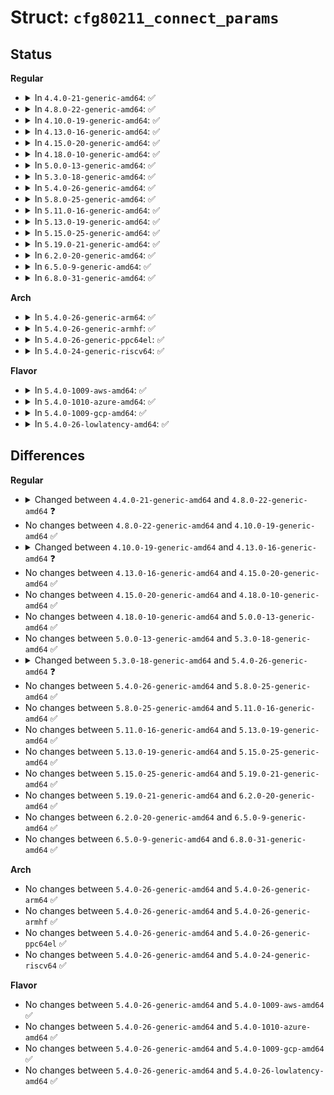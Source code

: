 # Struct: <code>cfg80211_connect_params</code>

## Status
<b>Regular</b>
<ul>
<li>
<details>
<summary>In <code>4.4.0-21-generic-amd64</code>: ✅</summary>

```c
struct cfg80211_connect_params {
    struct ieee80211_channel * channel;
    struct ieee80211_channel * channel_hint;
    const u8 * bssid;
    const u8 * bssid_hint;
    const u8 * ssid;
    size_t ssid_len;
    enum nl80211_auth_type auth_type;
    const u8 * ie;
    size_t ie_len;
    bool privacy;
    enum nl80211_mfp mfp;
    struct cfg80211_crypto_settings crypto;
    const u8 * key;
    u8 key_len;
    u8 key_idx;
    u32 flags;
    int bg_scan_period;
    struct ieee80211_ht_cap ht_capa;
    struct ieee80211_ht_cap ht_capa_mask;
    struct ieee80211_vht_cap vht_capa;
    struct ieee80211_vht_cap vht_capa_mask;
}
```
</details>
</li>
<li>
<details>
<summary>In <code>4.8.0-22-generic-amd64</code>: ✅</summary>

```c
struct cfg80211_connect_params {
    struct ieee80211_channel * channel;
    struct ieee80211_channel * channel_hint;
    const u8 * bssid;
    const u8 * bssid_hint;
    const u8 * ssid;
    size_t ssid_len;
    enum nl80211_auth_type auth_type;
    const u8 * ie;
    size_t ie_len;
    bool privacy;
    enum nl80211_mfp mfp;
    struct cfg80211_crypto_settings crypto;
    const u8 * key;
    u8 key_len;
    u8 key_idx;
    u32 flags;
    int bg_scan_period;
    struct ieee80211_ht_cap ht_capa;
    struct ieee80211_ht_cap ht_capa_mask;
    struct ieee80211_vht_cap vht_capa;
    struct ieee80211_vht_cap vht_capa_mask;
    bool pbss;
    struct cfg80211_bss_selection bss_select;
    const u8 * prev_bssid;
}
```
</details>
</li>
<li>
<details>
<summary>In <code>4.10.0-19-generic-amd64</code>: ✅</summary>

```c
struct cfg80211_connect_params {
    struct ieee80211_channel * channel;
    struct ieee80211_channel * channel_hint;
    const u8 * bssid;
    const u8 * bssid_hint;
    const u8 * ssid;
    size_t ssid_len;
    enum nl80211_auth_type auth_type;
    const u8 * ie;
    size_t ie_len;
    bool privacy;
    enum nl80211_mfp mfp;
    struct cfg80211_crypto_settings crypto;
    const u8 * key;
    u8 key_len;
    u8 key_idx;
    u32 flags;
    int bg_scan_period;
    struct ieee80211_ht_cap ht_capa;
    struct ieee80211_ht_cap ht_capa_mask;
    struct ieee80211_vht_cap vht_capa;
    struct ieee80211_vht_cap vht_capa_mask;
    bool pbss;
    struct cfg80211_bss_selection bss_select;
    const u8 * prev_bssid;
}
```
</details>
</li>
<li>
<details>
<summary>In <code>4.13.0-16-generic-amd64</code>: ✅</summary>

```c
struct cfg80211_connect_params {
    struct ieee80211_channel * channel;
    struct ieee80211_channel * channel_hint;
    const u8 * bssid;
    const u8 * bssid_hint;
    const u8 * ssid;
    size_t ssid_len;
    enum nl80211_auth_type auth_type;
    const u8 * ie;
    size_t ie_len;
    bool privacy;
    enum nl80211_mfp mfp;
    struct cfg80211_crypto_settings crypto;
    const u8 * key;
    u8 key_len;
    u8 key_idx;
    u32 flags;
    int bg_scan_period;
    struct ieee80211_ht_cap ht_capa;
    struct ieee80211_ht_cap ht_capa_mask;
    struct ieee80211_vht_cap vht_capa;
    struct ieee80211_vht_cap vht_capa_mask;
    bool pbss;
    struct cfg80211_bss_selection bss_select;
    const u8 * prev_bssid;
    const u8 * fils_erp_username;
    size_t fils_erp_username_len;
    const u8 * fils_erp_realm;
    size_t fils_erp_realm_len;
    u16 fils_erp_next_seq_num;
    const u8 * fils_erp_rrk;
    size_t fils_erp_rrk_len;
    bool want_1x;
}
```
</details>
</li>
<li>
<details>
<summary>In <code>4.15.0-20-generic-amd64</code>: ✅</summary>

```c
struct cfg80211_connect_params {
    struct ieee80211_channel * channel;
    struct ieee80211_channel * channel_hint;
    const u8 * bssid;
    const u8 * bssid_hint;
    const u8 * ssid;
    size_t ssid_len;
    enum nl80211_auth_type auth_type;
    const u8 * ie;
    size_t ie_len;
    bool privacy;
    enum nl80211_mfp mfp;
    struct cfg80211_crypto_settings crypto;
    const u8 * key;
    u8 key_len;
    u8 key_idx;
    u32 flags;
    int bg_scan_period;
    struct ieee80211_ht_cap ht_capa;
    struct ieee80211_ht_cap ht_capa_mask;
    struct ieee80211_vht_cap vht_capa;
    struct ieee80211_vht_cap vht_capa_mask;
    bool pbss;
    struct cfg80211_bss_selection bss_select;
    const u8 * prev_bssid;
    const u8 * fils_erp_username;
    size_t fils_erp_username_len;
    const u8 * fils_erp_realm;
    size_t fils_erp_realm_len;
    u16 fils_erp_next_seq_num;
    const u8 * fils_erp_rrk;
    size_t fils_erp_rrk_len;
    bool want_1x;
}
```
</details>
</li>
<li>
<details>
<summary>In <code>4.18.0-10-generic-amd64</code>: ✅</summary>

```c
struct cfg80211_connect_params {
    struct ieee80211_channel * channel;
    struct ieee80211_channel * channel_hint;
    const u8 * bssid;
    const u8 * bssid_hint;
    const u8 * ssid;
    size_t ssid_len;
    enum nl80211_auth_type auth_type;
    const u8 * ie;
    size_t ie_len;
    bool privacy;
    enum nl80211_mfp mfp;
    struct cfg80211_crypto_settings crypto;
    const u8 * key;
    u8 key_len;
    u8 key_idx;
    u32 flags;
    int bg_scan_period;
    struct ieee80211_ht_cap ht_capa;
    struct ieee80211_ht_cap ht_capa_mask;
    struct ieee80211_vht_cap vht_capa;
    struct ieee80211_vht_cap vht_capa_mask;
    bool pbss;
    struct cfg80211_bss_selection bss_select;
    const u8 * prev_bssid;
    const u8 * fils_erp_username;
    size_t fils_erp_username_len;
    const u8 * fils_erp_realm;
    size_t fils_erp_realm_len;
    u16 fils_erp_next_seq_num;
    const u8 * fils_erp_rrk;
    size_t fils_erp_rrk_len;
    bool want_1x;
}
```
</details>
</li>
<li>
<details>
<summary>In <code>5.0.0-13-generic-amd64</code>: ✅</summary>

```c
struct cfg80211_connect_params {
    struct ieee80211_channel * channel;
    struct ieee80211_channel * channel_hint;
    const u8 * bssid;
    const u8 * bssid_hint;
    const u8 * ssid;
    size_t ssid_len;
    enum nl80211_auth_type auth_type;
    const u8 * ie;
    size_t ie_len;
    bool privacy;
    enum nl80211_mfp mfp;
    struct cfg80211_crypto_settings crypto;
    const u8 * key;
    u8 key_len;
    u8 key_idx;
    u32 flags;
    int bg_scan_period;
    struct ieee80211_ht_cap ht_capa;
    struct ieee80211_ht_cap ht_capa_mask;
    struct ieee80211_vht_cap vht_capa;
    struct ieee80211_vht_cap vht_capa_mask;
    bool pbss;
    struct cfg80211_bss_selection bss_select;
    const u8 * prev_bssid;
    const u8 * fils_erp_username;
    size_t fils_erp_username_len;
    const u8 * fils_erp_realm;
    size_t fils_erp_realm_len;
    u16 fils_erp_next_seq_num;
    const u8 * fils_erp_rrk;
    size_t fils_erp_rrk_len;
    bool want_1x;
}
```
</details>
</li>
<li>
<details>
<summary>In <code>5.3.0-18-generic-amd64</code>: ✅</summary>

```c
struct cfg80211_connect_params {
    struct ieee80211_channel * channel;
    struct ieee80211_channel * channel_hint;
    const u8 * bssid;
    const u8 * bssid_hint;
    const u8 * ssid;
    size_t ssid_len;
    enum nl80211_auth_type auth_type;
    const u8 * ie;
    size_t ie_len;
    bool privacy;
    enum nl80211_mfp mfp;
    struct cfg80211_crypto_settings crypto;
    const u8 * key;
    u8 key_len;
    u8 key_idx;
    u32 flags;
    int bg_scan_period;
    struct ieee80211_ht_cap ht_capa;
    struct ieee80211_ht_cap ht_capa_mask;
    struct ieee80211_vht_cap vht_capa;
    struct ieee80211_vht_cap vht_capa_mask;
    bool pbss;
    struct cfg80211_bss_selection bss_select;
    const u8 * prev_bssid;
    const u8 * fils_erp_username;
    size_t fils_erp_username_len;
    const u8 * fils_erp_realm;
    size_t fils_erp_realm_len;
    u16 fils_erp_next_seq_num;
    const u8 * fils_erp_rrk;
    size_t fils_erp_rrk_len;
    bool want_1x;
}
```
</details>
</li>
<li>
<details>
<summary>In <code>5.4.0-26-generic-amd64</code>: ✅</summary>

```c
struct cfg80211_connect_params {
    struct ieee80211_channel * channel;
    struct ieee80211_channel * channel_hint;
    const u8 * bssid;
    const u8 * bssid_hint;
    const u8 * ssid;
    size_t ssid_len;
    enum nl80211_auth_type auth_type;
    const u8 * ie;
    size_t ie_len;
    bool privacy;
    enum nl80211_mfp mfp;
    struct cfg80211_crypto_settings crypto;
    const u8 * key;
    u8 key_len;
    u8 key_idx;
    u32 flags;
    int bg_scan_period;
    struct ieee80211_ht_cap ht_capa;
    struct ieee80211_ht_cap ht_capa_mask;
    struct ieee80211_vht_cap vht_capa;
    struct ieee80211_vht_cap vht_capa_mask;
    bool pbss;
    struct cfg80211_bss_selection bss_select;
    const u8 * prev_bssid;
    const u8 * fils_erp_username;
    size_t fils_erp_username_len;
    const u8 * fils_erp_realm;
    size_t fils_erp_realm_len;
    u16 fils_erp_next_seq_num;
    const u8 * fils_erp_rrk;
    size_t fils_erp_rrk_len;
    bool want_1x;
    struct ieee80211_edmg edmg;
}
```
</details>
</li>
<li>
<details>
<summary>In <code>5.8.0-25-generic-amd64</code>: ✅</summary>

```c
struct cfg80211_connect_params {
    struct ieee80211_channel * channel;
    struct ieee80211_channel * channel_hint;
    const u8 * bssid;
    const u8 * bssid_hint;
    const u8 * ssid;
    size_t ssid_len;
    enum nl80211_auth_type auth_type;
    const u8 * ie;
    size_t ie_len;
    bool privacy;
    enum nl80211_mfp mfp;
    struct cfg80211_crypto_settings crypto;
    const u8 * key;
    u8 key_len;
    u8 key_idx;
    u32 flags;
    int bg_scan_period;
    struct ieee80211_ht_cap ht_capa;
    struct ieee80211_ht_cap ht_capa_mask;
    struct ieee80211_vht_cap vht_capa;
    struct ieee80211_vht_cap vht_capa_mask;
    bool pbss;
    struct cfg80211_bss_selection bss_select;
    const u8 * prev_bssid;
    const u8 * fils_erp_username;
    size_t fils_erp_username_len;
    const u8 * fils_erp_realm;
    size_t fils_erp_realm_len;
    u16 fils_erp_next_seq_num;
    const u8 * fils_erp_rrk;
    size_t fils_erp_rrk_len;
    bool want_1x;
    struct ieee80211_edmg edmg;
}
```
</details>
</li>
<li>
<details>
<summary>In <code>5.11.0-16-generic-amd64</code>: ✅</summary>

```c
struct cfg80211_connect_params {
    struct ieee80211_channel * channel;
    struct ieee80211_channel * channel_hint;
    const u8 * bssid;
    const u8 * bssid_hint;
    const u8 * ssid;
    size_t ssid_len;
    enum nl80211_auth_type auth_type;
    const u8 * ie;
    size_t ie_len;
    bool privacy;
    enum nl80211_mfp mfp;
    struct cfg80211_crypto_settings crypto;
    const u8 * key;
    u8 key_len;
    u8 key_idx;
    u32 flags;
    int bg_scan_period;
    struct ieee80211_ht_cap ht_capa;
    struct ieee80211_ht_cap ht_capa_mask;
    struct ieee80211_vht_cap vht_capa;
    struct ieee80211_vht_cap vht_capa_mask;
    bool pbss;
    struct cfg80211_bss_selection bss_select;
    const u8 * prev_bssid;
    const u8 * fils_erp_username;
    size_t fils_erp_username_len;
    const u8 * fils_erp_realm;
    size_t fils_erp_realm_len;
    u16 fils_erp_next_seq_num;
    const u8 * fils_erp_rrk;
    size_t fils_erp_rrk_len;
    bool want_1x;
    struct ieee80211_edmg edmg;
}
```
</details>
</li>
<li>
<details>
<summary>In <code>5.13.0-19-generic-amd64</code>: ✅</summary>

```c
struct cfg80211_connect_params {
    struct ieee80211_channel * channel;
    struct ieee80211_channel * channel_hint;
    const u8 * bssid;
    const u8 * bssid_hint;
    const u8 * ssid;
    size_t ssid_len;
    enum nl80211_auth_type auth_type;
    const u8 * ie;
    size_t ie_len;
    bool privacy;
    enum nl80211_mfp mfp;
    struct cfg80211_crypto_settings crypto;
    const u8 * key;
    u8 key_len;
    u8 key_idx;
    u32 flags;
    int bg_scan_period;
    struct ieee80211_ht_cap ht_capa;
    struct ieee80211_ht_cap ht_capa_mask;
    struct ieee80211_vht_cap vht_capa;
    struct ieee80211_vht_cap vht_capa_mask;
    bool pbss;
    struct cfg80211_bss_selection bss_select;
    const u8 * prev_bssid;
    const u8 * fils_erp_username;
    size_t fils_erp_username_len;
    const u8 * fils_erp_realm;
    size_t fils_erp_realm_len;
    u16 fils_erp_next_seq_num;
    const u8 * fils_erp_rrk;
    size_t fils_erp_rrk_len;
    bool want_1x;
    struct ieee80211_edmg edmg;
}
```
</details>
</li>
<li>
<details>
<summary>In <code>5.15.0-25-generic-amd64</code>: ✅</summary>

```c
struct cfg80211_connect_params {
    struct ieee80211_channel * channel;
    struct ieee80211_channel * channel_hint;
    const u8 * bssid;
    const u8 * bssid_hint;
    const u8 * ssid;
    size_t ssid_len;
    enum nl80211_auth_type auth_type;
    const u8 * ie;
    size_t ie_len;
    bool privacy;
    enum nl80211_mfp mfp;
    struct cfg80211_crypto_settings crypto;
    const u8 * key;
    u8 key_len;
    u8 key_idx;
    u32 flags;
    int bg_scan_period;
    struct ieee80211_ht_cap ht_capa;
    struct ieee80211_ht_cap ht_capa_mask;
    struct ieee80211_vht_cap vht_capa;
    struct ieee80211_vht_cap vht_capa_mask;
    bool pbss;
    struct cfg80211_bss_selection bss_select;
    const u8 * prev_bssid;
    const u8 * fils_erp_username;
    size_t fils_erp_username_len;
    const u8 * fils_erp_realm;
    size_t fils_erp_realm_len;
    u16 fils_erp_next_seq_num;
    const u8 * fils_erp_rrk;
    size_t fils_erp_rrk_len;
    bool want_1x;
    struct ieee80211_edmg edmg;
}
```
</details>
</li>
<li>
<details>
<summary>In <code>5.19.0-21-generic-amd64</code>: ✅</summary>

```c
struct cfg80211_connect_params {
    struct ieee80211_channel * channel;
    struct ieee80211_channel * channel_hint;
    const u8 * bssid;
    const u8 * bssid_hint;
    const u8 * ssid;
    size_t ssid_len;
    enum nl80211_auth_type auth_type;
    const u8 * ie;
    size_t ie_len;
    bool privacy;
    enum nl80211_mfp mfp;
    struct cfg80211_crypto_settings crypto;
    const u8 * key;
    u8 key_len;
    u8 key_idx;
    u32 flags;
    int bg_scan_period;
    struct ieee80211_ht_cap ht_capa;
    struct ieee80211_ht_cap ht_capa_mask;
    struct ieee80211_vht_cap vht_capa;
    struct ieee80211_vht_cap vht_capa_mask;
    bool pbss;
    struct cfg80211_bss_selection bss_select;
    const u8 * prev_bssid;
    const u8 * fils_erp_username;
    size_t fils_erp_username_len;
    const u8 * fils_erp_realm;
    size_t fils_erp_realm_len;
    u16 fils_erp_next_seq_num;
    const u8 * fils_erp_rrk;
    size_t fils_erp_rrk_len;
    bool want_1x;
    struct ieee80211_edmg edmg;
}
```
</details>
</li>
<li>
<details>
<summary>In <code>6.2.0-20-generic-amd64</code>: ✅</summary>

```c
struct cfg80211_connect_params {
    struct ieee80211_channel * channel;
    struct ieee80211_channel * channel_hint;
    const u8 * bssid;
    const u8 * bssid_hint;
    const u8 * ssid;
    size_t ssid_len;
    enum nl80211_auth_type auth_type;
    const u8 * ie;
    size_t ie_len;
    bool privacy;
    enum nl80211_mfp mfp;
    struct cfg80211_crypto_settings crypto;
    const u8 * key;
    u8 key_len;
    u8 key_idx;
    u32 flags;
    int bg_scan_period;
    struct ieee80211_ht_cap ht_capa;
    struct ieee80211_ht_cap ht_capa_mask;
    struct ieee80211_vht_cap vht_capa;
    struct ieee80211_vht_cap vht_capa_mask;
    bool pbss;
    struct cfg80211_bss_selection bss_select;
    const u8 * prev_bssid;
    const u8 * fils_erp_username;
    size_t fils_erp_username_len;
    const u8 * fils_erp_realm;
    size_t fils_erp_realm_len;
    u16 fils_erp_next_seq_num;
    const u8 * fils_erp_rrk;
    size_t fils_erp_rrk_len;
    bool want_1x;
    struct ieee80211_edmg edmg;
}
```
</details>
</li>
<li>
<details>
<summary>In <code>6.5.0-9-generic-amd64</code>: ✅</summary>

```c
struct cfg80211_connect_params {
    struct ieee80211_channel * channel;
    struct ieee80211_channel * channel_hint;
    const u8 * bssid;
    const u8 * bssid_hint;
    const u8 * ssid;
    size_t ssid_len;
    enum nl80211_auth_type auth_type;
    const u8 * ie;
    size_t ie_len;
    bool privacy;
    enum nl80211_mfp mfp;
    struct cfg80211_crypto_settings crypto;
    const u8 * key;
    u8 key_len;
    u8 key_idx;
    u32 flags;
    int bg_scan_period;
    struct ieee80211_ht_cap ht_capa;
    struct ieee80211_ht_cap ht_capa_mask;
    struct ieee80211_vht_cap vht_capa;
    struct ieee80211_vht_cap vht_capa_mask;
    bool pbss;
    struct cfg80211_bss_selection bss_select;
    const u8 * prev_bssid;
    const u8 * fils_erp_username;
    size_t fils_erp_username_len;
    const u8 * fils_erp_realm;
    size_t fils_erp_realm_len;
    u16 fils_erp_next_seq_num;
    const u8 * fils_erp_rrk;
    size_t fils_erp_rrk_len;
    bool want_1x;
    struct ieee80211_edmg edmg;
}
```
</details>
</li>
<li>
<details>
<summary>In <code>6.8.0-31-generic-amd64</code>: ✅</summary>

```c
struct cfg80211_connect_params {
    struct ieee80211_channel * channel;
    struct ieee80211_channel * channel_hint;
    const u8 * bssid;
    const u8 * bssid_hint;
    const u8 * ssid;
    size_t ssid_len;
    enum nl80211_auth_type auth_type;
    const u8 * ie;
    size_t ie_len;
    bool privacy;
    enum nl80211_mfp mfp;
    struct cfg80211_crypto_settings crypto;
    const u8 * key;
    u8 key_len;
    u8 key_idx;
    u32 flags;
    int bg_scan_period;
    struct ieee80211_ht_cap ht_capa;
    struct ieee80211_ht_cap ht_capa_mask;
    struct ieee80211_vht_cap vht_capa;
    struct ieee80211_vht_cap vht_capa_mask;
    bool pbss;
    struct cfg80211_bss_selection bss_select;
    const u8 * prev_bssid;
    const u8 * fils_erp_username;
    size_t fils_erp_username_len;
    const u8 * fils_erp_realm;
    size_t fils_erp_realm_len;
    u16 fils_erp_next_seq_num;
    const u8 * fils_erp_rrk;
    size_t fils_erp_rrk_len;
    bool want_1x;
    struct ieee80211_edmg edmg;
}
```
</details>
</li>
</ul>
<b>Arch</b>
<ul>
<li>
<details>
<summary>In <code>5.4.0-26-generic-arm64</code>: ✅</summary>

```c
struct cfg80211_connect_params {
    struct ieee80211_channel * channel;
    struct ieee80211_channel * channel_hint;
    const u8 * bssid;
    const u8 * bssid_hint;
    const u8 * ssid;
    size_t ssid_len;
    enum nl80211_auth_type auth_type;
    const u8 * ie;
    size_t ie_len;
    bool privacy;
    enum nl80211_mfp mfp;
    struct cfg80211_crypto_settings crypto;
    const u8 * key;
    u8 key_len;
    u8 key_idx;
    u32 flags;
    int bg_scan_period;
    struct ieee80211_ht_cap ht_capa;
    struct ieee80211_ht_cap ht_capa_mask;
    struct ieee80211_vht_cap vht_capa;
    struct ieee80211_vht_cap vht_capa_mask;
    bool pbss;
    struct cfg80211_bss_selection bss_select;
    const u8 * prev_bssid;
    const u8 * fils_erp_username;
    size_t fils_erp_username_len;
    const u8 * fils_erp_realm;
    size_t fils_erp_realm_len;
    u16 fils_erp_next_seq_num;
    const u8 * fils_erp_rrk;
    size_t fils_erp_rrk_len;
    bool want_1x;
    struct ieee80211_edmg edmg;
}
```
</details>
</li>
<li>
<details>
<summary>In <code>5.4.0-26-generic-armhf</code>: ✅</summary>

```c
struct cfg80211_connect_params {
    struct ieee80211_channel * channel;
    struct ieee80211_channel * channel_hint;
    const u8 * bssid;
    const u8 * bssid_hint;
    const u8 * ssid;
    size_t ssid_len;
    enum nl80211_auth_type auth_type;
    const u8 * ie;
    size_t ie_len;
    bool privacy;
    enum nl80211_mfp mfp;
    struct cfg80211_crypto_settings crypto;
    const u8 * key;
    u8 key_len;
    u8 key_idx;
    u32 flags;
    int bg_scan_period;
    struct ieee80211_ht_cap ht_capa;
    struct ieee80211_ht_cap ht_capa_mask;
    struct ieee80211_vht_cap vht_capa;
    struct ieee80211_vht_cap vht_capa_mask;
    bool pbss;
    struct cfg80211_bss_selection bss_select;
    const u8 * prev_bssid;
    const u8 * fils_erp_username;
    size_t fils_erp_username_len;
    const u8 * fils_erp_realm;
    size_t fils_erp_realm_len;
    u16 fils_erp_next_seq_num;
    const u8 * fils_erp_rrk;
    size_t fils_erp_rrk_len;
    bool want_1x;
    struct ieee80211_edmg edmg;
}
```
</details>
</li>
<li>
<details>
<summary>In <code>5.4.0-26-generic-ppc64el</code>: ✅</summary>

```c
struct cfg80211_connect_params {
    struct ieee80211_channel * channel;
    struct ieee80211_channel * channel_hint;
    const u8 * bssid;
    const u8 * bssid_hint;
    const u8 * ssid;
    size_t ssid_len;
    enum nl80211_auth_type auth_type;
    const u8 * ie;
    size_t ie_len;
    bool privacy;
    enum nl80211_mfp mfp;
    struct cfg80211_crypto_settings crypto;
    const u8 * key;
    u8 key_len;
    u8 key_idx;
    u32 flags;
    int bg_scan_period;
    struct ieee80211_ht_cap ht_capa;
    struct ieee80211_ht_cap ht_capa_mask;
    struct ieee80211_vht_cap vht_capa;
    struct ieee80211_vht_cap vht_capa_mask;
    bool pbss;
    struct cfg80211_bss_selection bss_select;
    const u8 * prev_bssid;
    const u8 * fils_erp_username;
    size_t fils_erp_username_len;
    const u8 * fils_erp_realm;
    size_t fils_erp_realm_len;
    u16 fils_erp_next_seq_num;
    const u8 * fils_erp_rrk;
    size_t fils_erp_rrk_len;
    bool want_1x;
    struct ieee80211_edmg edmg;
}
```
</details>
</li>
<li>
<details>
<summary>In <code>5.4.0-24-generic-riscv64</code>: ✅</summary>

```c
struct cfg80211_connect_params {
    struct ieee80211_channel * channel;
    struct ieee80211_channel * channel_hint;
    const u8 * bssid;
    const u8 * bssid_hint;
    const u8 * ssid;
    size_t ssid_len;
    enum nl80211_auth_type auth_type;
    const u8 * ie;
    size_t ie_len;
    bool privacy;
    enum nl80211_mfp mfp;
    struct cfg80211_crypto_settings crypto;
    const u8 * key;
    u8 key_len;
    u8 key_idx;
    u32 flags;
    int bg_scan_period;
    struct ieee80211_ht_cap ht_capa;
    struct ieee80211_ht_cap ht_capa_mask;
    struct ieee80211_vht_cap vht_capa;
    struct ieee80211_vht_cap vht_capa_mask;
    bool pbss;
    struct cfg80211_bss_selection bss_select;
    const u8 * prev_bssid;
    const u8 * fils_erp_username;
    size_t fils_erp_username_len;
    const u8 * fils_erp_realm;
    size_t fils_erp_realm_len;
    u16 fils_erp_next_seq_num;
    const u8 * fils_erp_rrk;
    size_t fils_erp_rrk_len;
    bool want_1x;
    struct ieee80211_edmg edmg;
}
```
</details>
</li>
</ul>
<b>Flavor</b>
<ul>
<li>
<details>
<summary>In <code>5.4.0-1009-aws-amd64</code>: ✅</summary>

```c
struct cfg80211_connect_params {
    struct ieee80211_channel * channel;
    struct ieee80211_channel * channel_hint;
    const u8 * bssid;
    const u8 * bssid_hint;
    const u8 * ssid;
    size_t ssid_len;
    enum nl80211_auth_type auth_type;
    const u8 * ie;
    size_t ie_len;
    bool privacy;
    enum nl80211_mfp mfp;
    struct cfg80211_crypto_settings crypto;
    const u8 * key;
    u8 key_len;
    u8 key_idx;
    u32 flags;
    int bg_scan_period;
    struct ieee80211_ht_cap ht_capa;
    struct ieee80211_ht_cap ht_capa_mask;
    struct ieee80211_vht_cap vht_capa;
    struct ieee80211_vht_cap vht_capa_mask;
    bool pbss;
    struct cfg80211_bss_selection bss_select;
    const u8 * prev_bssid;
    const u8 * fils_erp_username;
    size_t fils_erp_username_len;
    const u8 * fils_erp_realm;
    size_t fils_erp_realm_len;
    u16 fils_erp_next_seq_num;
    const u8 * fils_erp_rrk;
    size_t fils_erp_rrk_len;
    bool want_1x;
    struct ieee80211_edmg edmg;
}
```
</details>
</li>
<li>
<details>
<summary>In <code>5.4.0-1010-azure-amd64</code>: ✅</summary>

```c
struct cfg80211_connect_params {
    struct ieee80211_channel * channel;
    struct ieee80211_channel * channel_hint;
    const u8 * bssid;
    const u8 * bssid_hint;
    const u8 * ssid;
    size_t ssid_len;
    enum nl80211_auth_type auth_type;
    const u8 * ie;
    size_t ie_len;
    bool privacy;
    enum nl80211_mfp mfp;
    struct cfg80211_crypto_settings crypto;
    const u8 * key;
    u8 key_len;
    u8 key_idx;
    u32 flags;
    int bg_scan_period;
    struct ieee80211_ht_cap ht_capa;
    struct ieee80211_ht_cap ht_capa_mask;
    struct ieee80211_vht_cap vht_capa;
    struct ieee80211_vht_cap vht_capa_mask;
    bool pbss;
    struct cfg80211_bss_selection bss_select;
    const u8 * prev_bssid;
    const u8 * fils_erp_username;
    size_t fils_erp_username_len;
    const u8 * fils_erp_realm;
    size_t fils_erp_realm_len;
    u16 fils_erp_next_seq_num;
    const u8 * fils_erp_rrk;
    size_t fils_erp_rrk_len;
    bool want_1x;
    struct ieee80211_edmg edmg;
}
```
</details>
</li>
<li>
<details>
<summary>In <code>5.4.0-1009-gcp-amd64</code>: ✅</summary>

```c
struct cfg80211_connect_params {
    struct ieee80211_channel * channel;
    struct ieee80211_channel * channel_hint;
    const u8 * bssid;
    const u8 * bssid_hint;
    const u8 * ssid;
    size_t ssid_len;
    enum nl80211_auth_type auth_type;
    const u8 * ie;
    size_t ie_len;
    bool privacy;
    enum nl80211_mfp mfp;
    struct cfg80211_crypto_settings crypto;
    const u8 * key;
    u8 key_len;
    u8 key_idx;
    u32 flags;
    int bg_scan_period;
    struct ieee80211_ht_cap ht_capa;
    struct ieee80211_ht_cap ht_capa_mask;
    struct ieee80211_vht_cap vht_capa;
    struct ieee80211_vht_cap vht_capa_mask;
    bool pbss;
    struct cfg80211_bss_selection bss_select;
    const u8 * prev_bssid;
    const u8 * fils_erp_username;
    size_t fils_erp_username_len;
    const u8 * fils_erp_realm;
    size_t fils_erp_realm_len;
    u16 fils_erp_next_seq_num;
    const u8 * fils_erp_rrk;
    size_t fils_erp_rrk_len;
    bool want_1x;
    struct ieee80211_edmg edmg;
}
```
</details>
</li>
<li>
<details>
<summary>In <code>5.4.0-26-lowlatency-amd64</code>: ✅</summary>

```c
struct cfg80211_connect_params {
    struct ieee80211_channel * channel;
    struct ieee80211_channel * channel_hint;
    const u8 * bssid;
    const u8 * bssid_hint;
    const u8 * ssid;
    size_t ssid_len;
    enum nl80211_auth_type auth_type;
    const u8 * ie;
    size_t ie_len;
    bool privacy;
    enum nl80211_mfp mfp;
    struct cfg80211_crypto_settings crypto;
    const u8 * key;
    u8 key_len;
    u8 key_idx;
    u32 flags;
    int bg_scan_period;
    struct ieee80211_ht_cap ht_capa;
    struct ieee80211_ht_cap ht_capa_mask;
    struct ieee80211_vht_cap vht_capa;
    struct ieee80211_vht_cap vht_capa_mask;
    bool pbss;
    struct cfg80211_bss_selection bss_select;
    const u8 * prev_bssid;
    const u8 * fils_erp_username;
    size_t fils_erp_username_len;
    const u8 * fils_erp_realm;
    size_t fils_erp_realm_len;
    u16 fils_erp_next_seq_num;
    const u8 * fils_erp_rrk;
    size_t fils_erp_rrk_len;
    bool want_1x;
    struct ieee80211_edmg edmg;
}
```
</details>
</li>
</ul>

## Differences
<b>Regular</b>
<ul>
<li>
<details>
<summary>Changed between <code>4.4.0-21-generic-amd64</code> and <code>4.8.0-22-generic-amd64</code> ❓</summary>
<ul>
<li>
<b>Field added. </b>
<code>bool pbss</code>
</li>
<li>
<b>Field added. </b>
<code>struct cfg80211_bss_selection bss_select</code>
</li>
<li>
<b>Field added. </b>
<code>const u8 * prev_bssid</code>
</li>
</ul>
</details>
</li>
<li>
No changes between <code>4.8.0-22-generic-amd64</code> and <code>4.10.0-19-generic-amd64</code> ✅
</li>
<li>
<details>
<summary>Changed between <code>4.10.0-19-generic-amd64</code> and <code>4.13.0-16-generic-amd64</code> ❓</summary>
<ul>
<li>
<b>Field added. </b>
<code>const u8 * fils_erp_username</code>
</li>
<li>
<b>Field added. </b>
<code>size_t fils_erp_username_len</code>
</li>
<li>
<b>Field added. </b>
<code>const u8 * fils_erp_realm</code>
</li>
<li>
<b>Field added. </b>
<code>size_t fils_erp_realm_len</code>
</li>
<li>
<b>Field added. </b>
<code>u16 fils_erp_next_seq_num</code>
</li>
<li>
<b>Field added. </b>
<code>const u8 * fils_erp_rrk</code>
</li>
<li>
<b>Field added. </b>
<code>size_t fils_erp_rrk_len</code>
</li>
<li>
<b>Field added. </b>
<code>bool want_1x</code>
</li>
</ul>
</details>
</li>
<li>
No changes between <code>4.13.0-16-generic-amd64</code> and <code>4.15.0-20-generic-amd64</code> ✅
</li>
<li>
No changes between <code>4.15.0-20-generic-amd64</code> and <code>4.18.0-10-generic-amd64</code> ✅
</li>
<li>
No changes between <code>4.18.0-10-generic-amd64</code> and <code>5.0.0-13-generic-amd64</code> ✅
</li>
<li>
No changes between <code>5.0.0-13-generic-amd64</code> and <code>5.3.0-18-generic-amd64</code> ✅
</li>
<li>
<details>
<summary>Changed between <code>5.3.0-18-generic-amd64</code> and <code>5.4.0-26-generic-amd64</code> ❓</summary>
<ul>
<li>
<b>Field added. </b>
<code>struct ieee80211_edmg edmg</code>
</li>
</ul>
</details>
</li>
<li>
No changes between <code>5.4.0-26-generic-amd64</code> and <code>5.8.0-25-generic-amd64</code> ✅
</li>
<li>
No changes between <code>5.8.0-25-generic-amd64</code> and <code>5.11.0-16-generic-amd64</code> ✅
</li>
<li>
No changes between <code>5.11.0-16-generic-amd64</code> and <code>5.13.0-19-generic-amd64</code> ✅
</li>
<li>
No changes between <code>5.13.0-19-generic-amd64</code> and <code>5.15.0-25-generic-amd64</code> ✅
</li>
<li>
No changes between <code>5.15.0-25-generic-amd64</code> and <code>5.19.0-21-generic-amd64</code> ✅
</li>
<li>
No changes between <code>5.19.0-21-generic-amd64</code> and <code>6.2.0-20-generic-amd64</code> ✅
</li>
<li>
No changes between <code>6.2.0-20-generic-amd64</code> and <code>6.5.0-9-generic-amd64</code> ✅
</li>
<li>
No changes between <code>6.5.0-9-generic-amd64</code> and <code>6.8.0-31-generic-amd64</code> ✅
</li>
</ul>
<b>Arch</b>
<ul>
<li>
No changes between <code>5.4.0-26-generic-amd64</code> and <code>5.4.0-26-generic-arm64</code> ✅
</li>
<li>
No changes between <code>5.4.0-26-generic-amd64</code> and <code>5.4.0-26-generic-armhf</code> ✅
</li>
<li>
No changes between <code>5.4.0-26-generic-amd64</code> and <code>5.4.0-26-generic-ppc64el</code> ✅
</li>
<li>
No changes between <code>5.4.0-26-generic-amd64</code> and <code>5.4.0-24-generic-riscv64</code> ✅
</li>
</ul>
<b>Flavor</b>
<ul>
<li>
No changes between <code>5.4.0-26-generic-amd64</code> and <code>5.4.0-1009-aws-amd64</code> ✅
</li>
<li>
No changes between <code>5.4.0-26-generic-amd64</code> and <code>5.4.0-1010-azure-amd64</code> ✅
</li>
<li>
No changes between <code>5.4.0-26-generic-amd64</code> and <code>5.4.0-1009-gcp-amd64</code> ✅
</li>
<li>
No changes between <code>5.4.0-26-generic-amd64</code> and <code>5.4.0-26-lowlatency-amd64</code> ✅
</li>
</ul>
